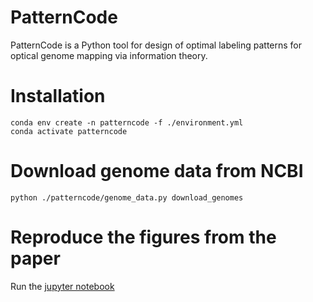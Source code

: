 # PatternCode

PatternCode is a Python tool for design of optimal labeling patterns for optical genome mapping via information theory.
<!-- See the [paper]() for details. -->

# Installation

```shell
conda env create -n patterncode -f ./environment.yml
conda activate patterncode
```

# Download genome data from NCBI
```shell
python ./patterncode/genome_data.py download_genomes
```

# Reproduce the figures from the paper
Run the [jupyter notebook](./paper_figures.ipynb)

